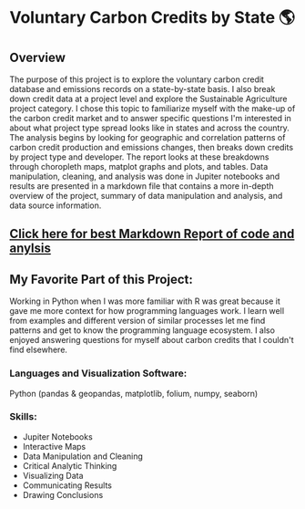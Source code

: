 # Voluntary Carbon Credits by State :earth_americas:


## Overview
The purpose of this project is to explore the voluntary carbon credit database and emissions records on a state-by-state basis. I also break down credit data at a project level and explore the Sustainable Agriculture project category. I chose this topic to familiarize myself with the make-up of the carbon credit market and to answer specific questions I'm interested in about what project type spread looks like in states and across the country. The analysis begins by looking for geographic and correlation patterns of carbon credit production and emissions changes, then breaks down credits by project type and developer. The report looks at these breakdowns through choropleth maps, matplot graphs and plots, and tables. Data manipulation, cleaning, and analysis was done in Jupiter notebooks and results are presented in a markdown file that contains a more in-depth overview of the project, summary of data manipulation and analysis, and data source information. 

## [Click here for best Markdown Report of code and anylsis](https://htmlpreview.github.io/?https://github.com/Jemulcrone/data-and-gis-analyst-portfolio/blob/main/carbon-credits-python/carbon-credit-markdown.html)

## My Favorite Part of this Project:

Working in Python when I was more familiar with R was great because it gave me more context for how programming languages work. I learn well from examples and different version of similar processes let me find patterns and get to know the programming language ecosystem. I also enjoyed answering questions for myself about carbon credits that I couldn't find elsewhere. 

### Languages and Visualization Software: 

Python (pandas & geopandas, matplotlib, folium, numpy, seaborn)

### Skills: 

- Jupiter Notebooks
- Interactive Maps
- Data Manipulation and Cleaning
- Critical Analytic Thinking
- Visualizing Data
- Communicating Results
- Drawing Conclusions
